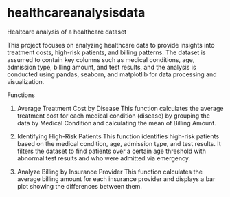 # healthcareanalysisdata
Healtcare analysis of a healthcare dataset

This project focuses on analyzing healthcare data to provide insights into treatment costs, high-risk patients, and billing patterns. The dataset is assumed to contain key columns such as medical conditions, age, admission type, billing amount, and test results, and the analysis is conducted using pandas, seaborn, and matplotlib for data processing and visualization.

Functions
1. Average Treatment Cost by Disease
This function calculates the average treatment cost for each medical condition (disease) by grouping the data by Medical Condition and calculating the mean of Billing Amount.

2. Identifying High-Risk Patients
This function identifies high-risk patients based on the medical condition, age, admission type, and test results.
It filters the dataset to find patients over a certain age threshold with abnormal test results and who were admitted via emergency.

4. Analyze Billing by Insurance Provider
This function calculates the average billing amount for each insurance provider and displays a bar plot showing the differences between them.





